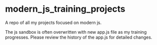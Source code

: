 # modern_js_training_projects
A repo of all my projects focused on modern js.

The js sandbox is often overwritten with new app.js file as my training progresses. Please review the history of the app.js for detailed changes. 
